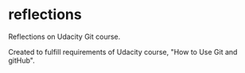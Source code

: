 # reflections
Reflections on Udacity Git course.

Created to fulfill requirements of Udacity course, "How to Use Git and gitHub".
